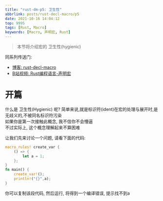 ```yaml
---
title: "rust-dm-p5: 卫生性"
abbrlink: posts/rust-decl-macro/p5
date: 2021-10-16 14:04:12
top: 9995
tags: [Rust, Macro]
keywords: [Macro, 声明宏, Rust]
---
```

> 本节将介绍宏的 卫生性(hygienic)
<!-- more -->

同系列传送门:  
- [博客: rust-decl-macro](/categories/rust-decl-macro) 
- [B站视频: Rust编程语言-声明宏](https://www.bilibili.com/video/BV1Wv411W7FH?p=1)

# 开篇
什么是 卫生性(Hygienic) 呢?
简单来说,就是标识符(ident)在宏的处理与展开时,是无歧义的,不被同名标识符污染  
如果你是第一次接触此概念, 我不信你不会懵逼  
不过实际上, 这个概念理解起来不算困难  

让我们先来讨论一个问题, 请看下面的代码:
```rust
macro_rules! create_var {
	() => {
		let a = 1;
	};
}
fn main() {
	create_var!();
	println!("{}",a);
}
```
你可以复制该段代码, 然后运行, 将得到一个编译错误, 提示找不到a  
